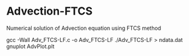 # Advection-FTCS
Numerical solution of Advection equation using FTCS method

gcc -Wall Adv_FTCS-LF.c -o Adv_FTCS-LF
./Adv_FTCS-LF > ndata.dat
gnuplot AdvPlot.plt
